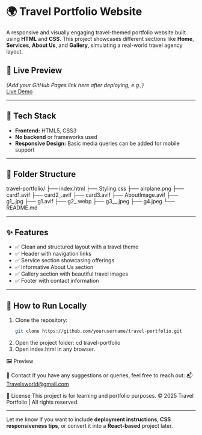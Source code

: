 # 🌍 Travel Portfolio Website

A responsive and visually engaging travel-themed portfolio website built using **HTML** and **CSS**. This project showcases different sections like **Home**, **Services**, **About Us**, and **Gallery**, simulating a real-world travel agency layout.

## 📸 Live Preview
*(Add your GitHub Pages link here after deploying, e.g.,)*  
[Live Demo](https://yourusername.github.io/travel-portfolio)

---

## 🧰 Tech Stack

- **Frontend:** HTML5, CSS3  
- **No backend** or frameworks used  
- **Responsive Design:** Basic media queries can be added for mobile support

---

## 📂 Folder Structure

travel-portfolio/
├── index.html
├── Styling.css
├── airplane.png
├── card1.avif
├── card2_.avif
├── card3.avif
├── AboutImage.avif
├── g1_.jpg
├── g1.avif
├── g2_.webp
├── g3__.jpeg
├── g4.jpeg
└── README.md

---

## ✨ Features

- ✅ Clean and structured layout with a travel theme
- ✅ Header with navigation links
- ✅ Service section showcasing offerings
- ✅ Informative About Us section
- ✅ Gallery section with beautiful travel images
- ✅ Footer with contact information

---

## 🚀 How to Run Locally

1. Clone the repository:
   ```bash
   git clone https://github.com/yourusername/travel-portfolio.git
2. Open the project folder:
   cd travel-portfolio
3. Open index.html in any browser.

🖼️ Preview

📧 Contact
If you have any suggestions or queries, feel free to reach out:
📬 Travelsworld@gmail.com

📜 License
This project is for learning and portfolio purposes.
© 2025 Travel Portfolio | All rights reserved.

---

Let me know if you want to include **deployment instructions**, **CSS responsiveness tips**, or convert it into a **React-based** project later.
